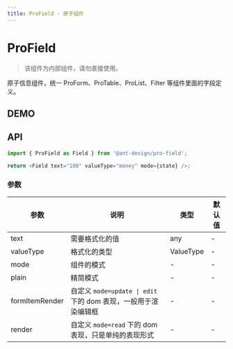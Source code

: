 ```yaml
---
title: ProField - 原子组件
---
```


# ProField

> 该组件为内部组件，请勿直接使用。

原子信息组件，统一 ProForm、ProTable、ProList、Filter 等组件里面的字段定义。

## DEMO

<code src="../demos/field/base.tsx" ></code>

<code src="../demos/field/base_test.tsx" debug></code>

<code src="../demos/field/search-value.tsx" debug></code>

<code src="../demos/field/search-value-autoClearSearchValue.tsx" debug></code>

<code src="../demos/field/tree-select-search-value.tsx" debug></code>

<code src="../demos/field/select-request.tsx" debug></code>

## API

```typescript | pure
import { ProField as Field } from '@ant-design/pro-field';

return <Field text="100" valueType="money" mode={state} />;
```

### 参数

| 参数 | 说明 | 类型 | 默认值 |
| --- | --- | --- | --- |
| text | 需要格式化的值 | any | - |
| valueType | 格式化的类型 | ValueType | - |
| mode | 组件的模式 | - | - |
| plain | 精简模式 | - | - |
| formItemRender | 自定义 `mode=update \| edit` 下的 dom 表现，一般用于渲染编辑框 | - | - |
| render | 自定义 `mode=read` 下的 dom 表现，只是单纯的表现形式 | - | - |
